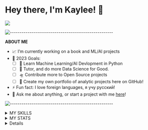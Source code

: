 # Hey there, I'm Kaylee! 👋

<a href="https://www.linkedin.com/in/kayleedavisin/" target="_blank"><img src="https://img.shields.io/badge/-LinkedIn-%230077B5?style=for-the-badge&logo=linkedin&logoColor=white" target="_blank"></a> 

![-----------------------------------------------------](
https://raw.githubusercontent.com/andreasbm/readme/master/assets/lines/aqua.png)

**ABOUT ME**

- 📈 I’m currently working on a book and ML/AI projects
- 🥅 2023 Goals: 
  - [ ] 🤖 Learn Machine Learning/AI Devlopment in Python
  - [ ] 🧡 Tutor, and do more Data Science for Good.
  - [ ] 🛸 Contribute more to Open Source projects
  - [ ] 📄 Create my own portfolio of analytic projects here on GitHub!
- ⚡ Fun fact: I love foreign languages, я учу русский!
- 💬 Ask me about anything, or start a project with me [here](https://github.com/KayleeDavisGithub/KayleeDavisGithub/issues)!

![-----------------------------------------------------](
https://raw.githubusercontent.com/andreasbm/readme/master/assets/lines/aqua.png)

<details>
  <summary>MY SKILLS </summary>

<div align="center"><i>Languages and Databases ordered by proficiency (highest to lowest)</i><div/>


<div align="center"><b>Languages</b><div/>

<img alt="R" title="R" width="35px" src="https://cdn.jsdelivr.net/gh/devicons/devicon/icons/r/r-original.svg" />
<img alt="LaTeX" title="LaTeX" width="35px" src="https://cdn.jsdelivr.net/gh/devicons/devicon/icons/latex/latex-original.svg" />
<img alt="Python" title="Python" width="35px" src="https://cdn.jsdelivr.net/gh/devicons/devicon/icons/python/python-original.svg" />
<img alt="Markdown" title="Markdown" width="35px" src="https://cdn.jsdelivr.net/gh/devicons/devicon/icons/markdown/markdown-original.svg" />
<img alt="CSS3" title="CSS3" width="35px" src="https://cdn.jsdelivr.net/gh/devicons/devicon/icons/css3/css3-original.svg" />

<div align="center"><b>Packages, Frameworks, and Libraries</b><div/>

<img alt="rmarkdown" title="rmarkdown" width="35px" src="https://pkgs.rstudio.com/rmarkdown/reference/figures/logo.png" />
<img alt="ggplot2" title="ggplot2" width="35px" src="https://ggplot2.tidyverse.org/logo.png" />
<img alt="dplyr" title="dplyr" width="35px" src="https://dplyr.tidyverse.org/logo.png" />
<img alt="stringr" title="stringr" width="35px" src="https://stringr.tidyverse.org/logo.png" />
<img alt="numpy" title="numpy" width="35px" src="https://raw.githubusercontent.com/numpy/numpy/241c905c464a29c7b25858d57ea1a43131848530/branding/logo/logomark/numpylogoicon.svg" />
<img alt="pandas" title="pandas" width="35px" src="https://cdn.jsdelivr.net/gh/devicons/devicon/icons/pandas/pandas-original.svg" />

<div align="center"><b>Databases</b><div/>

<img alt="Snowflake" title="Snowflake" width="35px" src="https://www.vectorlogo.zone/logos/snowflake/snowflake-icon.svg" />
<img alt="Teradata" title="Teradata" width="35px" src="https://img.icons8.com/color/480/teradata.png" />
<img alt="MySQL" title="MySQL" width="35px" src="https://cdn.jsdelivr.net/gh/devicons/devicon/icons/mysql/mysql-original.svg" />
<img alt="SQLite" title="SQLite" width="35px" src="https://cdn.jsdelivr.net/gh/devicons/devicon/icons/sqlite/sqlite-original.svg" />
<img alt="Microsoft Azure SQL" title="Microsoft Azure SQL" width="35px" src="https://code.benco.io/icon-collection/azure-docs/sql-database.svg" />

<div align="center"><b>IDE's and Code Editors</b><div/>

<img alt="RStudio" title="RStudio" width="35px" src="https://cdn.jsdelivr.net/gh/devicons/devicon/icons/rstudio/rstudio-original.svg" />
<img alt="TeXMaker" title="TeXMaker" width="35px" src="https://upload.wikimedia.org/wikipedia/commons/e/e0/TeXmaker_New_Logo.svg" />
<img alt="Visual Studio Code" title="Visual Studio Code" width="35px" src="https://cdn.jsdelivr.net/gh/devicons/devicon/icons/vscode/vscode-original.svg" />

<div align="center"><b>Tools</b><div/>

<img alt="Tableau" title="Tableau" width="35px" src="https://cdn.worldvectorlogo.com/logos/tableau-software.svg" />
<img alt="Power BI" title="Power BI" width="35px" src="https://powerbi.microsoft.com/pictures/application-logos/svg/powerbi.svg" />
<img alt="Slack" title="Slack" width="35px" src="https://cdn.jsdelivr.net/gh/devicons/devicon/icons/slack/slack-original.svg" />
<img alt="Git" title="Git" width="35px" src="https://cdn.jsdelivr.net/gh/devicons/devicon/icons/git/git-original.svg" />
<img alt="GitHub" title="GitHub" width="35px"  src="https://cdn.jsdelivr.net/gh/devicons/devicon/icons/github/github-original.svg">
<img alt="Jira" title="Jira" width="35px" src="https://cdn.jsdelivr.net/gh/devicons/devicon/icons/jira/jira-original.svg" />


</details>

<details>
  <summary>MY STATS</summary>  

<div align="center">
  <a href="https://github.com/KayleeDavisGitHub">
  <img width="50%" src="https://github-readme-stats.vercel.app/api?username=KayleeDavisGitHub&show_icons=true&theme=dark&include_all_commits=true&count_private=true"/>
  <img width="50%" src="https://github-readme-stats.vercel.app/api/top-langs/?username=KayleeDavisGitHub&layout=compact&langs_count=6&theme=dark"/>
</div>


</details>

<details>
  <summary>MY PORTFOLIO</summary>  

- 📖 [Introduction to Data Science with R](https://github.com/KayleeDavisGitHub/Graduate_Methods_Handbook) - Book in Progress
- More coming soon!



[youtube]: https://www.youtube.com/channel/UCPUL4sOelS0f3Q-u7Ld29Ew?sub_confirmation=1
[linkedin]: https://www.linkedin.com/in/KayleeDavisIN

